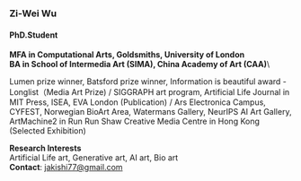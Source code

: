 ### Zi-Wei Wu
#### PhD.Student
**MFA  in Computational Arts, Goldsmiths, University of London**\
**BA in School of Intermedia Art (SIMA), China Academy of Art (CAA)**\

Lumen prize winner, Batsford prize winner, Information is beautiful award - Longlist（Media Art Prize) / SIGGRAPH art program, Artificial Life Journal in MIT Press, ISEA, EVA London (Publication) / Ars Electronica Campus, CYFEST, Norwegian BioArt Area, Watermans Gallery, NeurIPS AI Art Gallery, ArtMachine2 in Run Run Shaw Creative Media Centre in Hong Kong (Selected Exhibition)

**Research Interests**\
Artificial Life art, Generative art, AI art, Bio art\
**Contact**: jakishi77@gmail.com